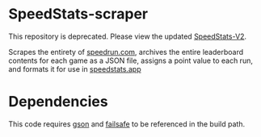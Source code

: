 # SpeedStats-scraper
This repository is deprecated. Please view the updated [SpeedStats-V2](https://github.com/ItsMaximum/SpeedStats-V2-public/tree/main).

Scrapes the entirety of [speedrun.com](https://www.speedrun.com/), archives the entire leaderboard contents for each game as a JSON file, assigns a point value to each run, and formats it for use in [speedstats.app](https://speedstats.app/)

# Dependencies
This code requires [gson](https://github.com/google/gson/releases) and [failsafe](https://github.com/failsafe-lib/failsafe/tags) to be referenced in the build path.
